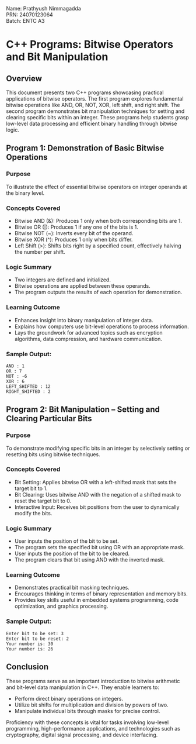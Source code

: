 Name: Prathyush Nimmagadda  
PRN: 24070123064  
Batch: ENTC A3  

# C++ Programs: Bitwise Operators and Bit Manipulation

## Overview

This document presents two C++ programs showcasing practical applications of bitwise operators. The first program explores fundamental bitwise operations like AND, OR, NOT, XOR, left shift, and right shift. The second program demonstrates bit manipulation techniques for setting and clearing specific bits within an integer. These programs help students grasp low-level data processing and efficient binary handling through bitwise logic.

## Program 1: Demonstration of Basic Bitwise Operations

### Purpose  
To illustrate the effect of essential bitwise operators on integer operands at the binary level.

### Concepts Covered  
- Bitwise AND (&): Produces 1 only when both corresponding bits are 1.  
- Bitwise OR (|): Produces 1 if any one of the bits is 1.  
- Bitwise NOT (~): Inverts every bit of the operand.  
- Bitwise XOR (^): Produces 1 only when bits differ.  
- Left Shift (>): Shifts bits right by a specified count, effectively halving the number per shift.  

### Logic Summary  
- Two integers are defined and initialized.  
- Bitwise operations are applied between these operands.  
- The program outputs the results of each operation for demonstration.  

### Learning Outcome  
- Enhances insight into binary manipulation of integer data.  
- Explains how computers use bit-level operations to process information.  
- Lays the groundwork for advanced topics such as encryption algorithms, data compression, and hardware communication.  

### Sample Output:
```
AND : 1
OR : 7
NOT : -6
XOR : 6
LEFT_SHIFTED : 12
RIGHT_SHIFTED : 2
```

## Program 2: Bit Manipulation – Setting and Clearing Particular Bits

### Purpose  
To demonstrate modifying specific bits in an integer by selectively setting or resetting bits using bitwise techniques.

### Concepts Covered  
- Bit Setting: Applies bitwise OR with a left-shifted mask that sets the target bit to 1.  
- Bit Clearing: Uses bitwise AND with the negation of a shifted mask to reset the target bit to 0.  
- Interactive Input: Receives bit positions from the user to dynamically modify the bits.  

### Logic Summary  
- User inputs the position of the bit to be set.  
- The program sets the specified bit using OR with an appropriate mask.  
- User inputs the position of the bit to be cleared.  
- The program clears that bit using AND with the inverted mask.  

### Learning Outcome  
- Demonstrates practical bit masking techniques.  
- Encourages thinking in terms of binary representation and memory bits.  
- Provides key skills useful in embedded systems programming, code optimization, and graphics processing.  

### Sample Output:
```
Enter bit to be set: 3
Enter bit to be reset: 2
Your number is: 30
Your number is: 26
```

## Conclusion

These programs serve as an important introduction to bitwise arithmetic and bit-level data manipulation in C++. They enable learners to:

- Perform direct binary operations on integers.  
- Utilize bit shifts for multiplication and division by powers of two.  
- Manipulate individual bits through masks for precise control.  

Proficiency with these concepts is vital for tasks involving low-level programming, high-performance applications, and technologies such as cryptography, digital signal processing, and device interfacing.
